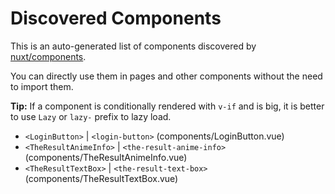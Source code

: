 # Discovered Components

This is an auto-generated list of components discovered by [nuxt/components](https://github.com/nuxt/components).

You can directly use them in pages and other components without the need to import them.

**Tip:** If a component is conditionally rendered with `v-if` and is big, it is better to use `Lazy` or `lazy-` prefix to lazy load.

- `<LoginButton>` | `<login-button>` (components/LoginButton.vue)
- `<TheResultAnimeInfo>` | `<the-result-anime-info>` (components/TheResultAnimeInfo.vue)
- `<TheResultTextBox>` | `<the-result-text-box>` (components/TheResultTextBox.vue)
